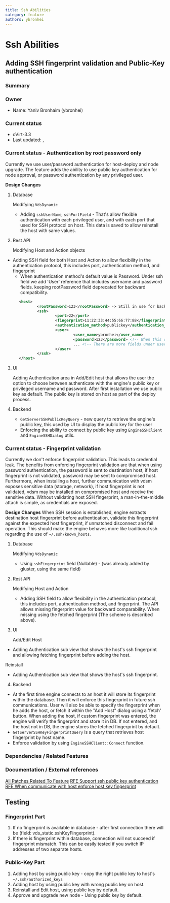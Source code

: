 ```yaml
---
title: Ssh Abilities
category: feature
authors: ybronhei
---
```


# Ssh Abilities

## Adding SSH fingerprint validation and Public-Key authentication

### Summary

### Owner

*   Name: Yaniv Bronhaim (ybronhei)

### Current status

*   oVirt-3.3
*   Last updated: ,

### Current status - Authentication by root password only

Currently we use user/password authentication for host-deploy and node upgrade.
The feature adds the ability to use public key authentication for node approval, or password authentication by any privileged user.

**Design Changes**

1. Database

   Modifying `VdsDynamic`

   * Adding `sshUserName`, `sshPortField` - That's allow flexible authentication with each privileged user, and with each port that used for SSH protocol on host.
     This data is saved to allow reinstall the host with same values.

2. Rest API

   Modifying Host and Action objects

  * Adding SSH field for both Host and Action to allow flexibility in the authentication protocol, this includes port, authentication method, and fingerprint
    - When authentication method's default value is Password.
      Under ssh field we add 'User' reference that includes username and password fields.
      keeping rootPassword field deprecated for backward compatibility.

  ```xml
        <host>
                <rootPassword>123</rootPassword> -> Still in use for backward compatibility
                <ssh>
                        <port>22</port>
                        <fingerprint>11:22:33:44:55:66:77:88</fingerprint>
                        <authentication_method>publickey</authentication_method>
                        <user>
                                <user_name>ybronhei</user_name>
                                <password>123</password> <!-- When this set we ignore the rootPassword -->
                                ... <!-- There are more fields under user, we don't use the other fields during install, update and approve host -->
                        </user>
                </ssh>
        </host>
   ```

3. UI

   Adding Authentication area in Add/Edit host that allows the user the option to choose between authenticate with the engine's public key or privileged username and password.
   After first installation we use public key as default. The public key is stored on host as part of the deploy process.

4. Backend

   * `GetServerSSHPublicKeyQuery` - new query to retrieve the engine's public key, this used by UI to display the public key for the user
   * Enforcing the ability to connect by public key using `EngineSSHClient` and `EngineSSHDialog` utils.

### Current status - Fingerprint validation

Currently we don't enforce fingerprint validation. This leads to credential leak.
The benefits from enforcing fingerprint validation are that when using password authentication, the password is sent to destination host,
if host fingerprint is not validated, password may be sent to compromised host.
Furthermore, when installing a host, further communication with vdsm exposes sensitive data (storage, network), if host fingerprint is not validated,
vdsm may be installed on compromised host and receive the sensitive data.
Without validating host SSH fingerprint, a man-in-the-middle attach is simple, as credentials are exposed.

**Design Changes**
When SSH session is established, engine extracts destination host fingerprint before authentication, validate this fingerprint against the expected host fingerprint,
if unmatched disconnect and fail operation. This should make the engine behaves more like traditional ssh regarding the use of `~/.ssh/known_hosts`.

1. Database

   Modifying `VdsDynamic`

   * Using `sshFingerprint` field (Nullable) - (was already added by gluster, using the same field)

2. Rest API

   Modifying Host and Action
   * Adding SSH field to allow flexibility in the authentication protocol, this includes port, authentication method, and fingerprint.
     The API allows missing fingerprint value for backward comparability.
     When missing using the fetched fingerprint (The scheme is described above).

3. UI

   Add/Edit Host

*   Adding Authentication sub view that shows the host's ssh fingerprint and allowing fetching fingerprint before adding the host.

Reinstall

*   Adding Authentication sub view that shows the host's ssh fingerprint.

4. Backend

* At the first time engine connects to an host it will store its fingerprint within the database.
  Then it will enforce this fingerprint in future ssh communications.
  User will also be able to specify the fingerprint when he adds the host, or fetch it within the "Add Host" dialog using a 'fetch' button.
  When adding the host, if custom fingerprint was entered, the engine will verify the fingerprint and store it in DB.
  If not entered, and the host not in DB, the engine stores the fetched fingerprint by default.
* `GetServerSSHKeyFingerprintQuery` is a query that retrieves host fingerprint by host name.
* Enforce validation by using `EngineSSHClient::Connect` function.

### Dependencies / Related Features

### Documentation / External references

[All Patches Related To Feature](http://gerrit.ovirt.org/#/q/status:merged+project:ovirt-engine+branch:master+topic:auth_ssh,n,z)
[RFE Support ssh public key authentication](https://bugzilla.redhat.com/show_bug.cgi?id=962162)
[RFE When communicate with host enforce host key fingerprint](https://bugzilla.redhat.com/show_bug.cgi?id=848072)

## Testing

### Fingerprint Part

1. If no fingerprint is available in database - after first connection there will be (field: vds_static.sshKeyFingerprint).
2. If there is fingerprint within database, connection will not succeed if fingerprint mismatch. This can be easily tested if you switch IP addresses of two separate hosts.

### Public-Key Part
1. Adding host by using public key - copy the right public key to host's `~/.ssh/authorized_keys`
2. Adding host by using public key with wrong public key on host.
3. Reinstall and Edit host, using public key by default.
4. Approve and upgrade new node - Using public key by default.

